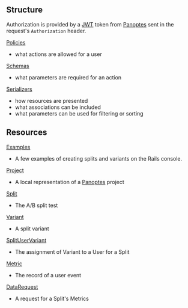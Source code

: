 ## Structure

Authorization is provided by a [JWT](https://tools.ietf.org/html/rfc7523) token from [Panoptes](https://github.com/zooniverse/Panoptes) sent in the request's `Authorization` header.

[Policies](https://github.com/zooniverse/Seven-Ten/blob/master/app/policies)
  - what actions are allowed for a user

[Schemas](https://github.com/zooniverse/Seven-Ten/blob/master/app/schemas)
  - what parameters are required for an action

[Serializers](https://github.com/zooniverse/Seven-Ten/blob/master/app/serializers)
  - how resources are presented
  - what associations can be included
  - what parameters can be used for filtering or sorting

## Resources

[Examples](https://github.com/zooniverse/Seven-Ten/blob/master/docs/examples.md)
  - A few examples of creating splits and variants on the Rails console.

[Project](https://github.com/zooniverse/Seven-Ten/blob/master/docs/projects.md)
  - A local representation of a [Panoptes](https://github.com/zooniverse/Panoptes) project

[Split](https://github.com/zooniverse/Seven-Ten/blob/master/docs/splits.md)
  - The A/B split test

[Variant](https://github.com/zooniverse/Seven-Ten/blob/master/docs/variants.md)
  - A split variant

[SplitUserVariant](https://github.com/zooniverse/Seven-Ten/blob/master/docs/split_user_variants.md)
  - The assignment of Variant to a User for a Split

[Metric](https://github.com/zooniverse/Seven-Ten/blob/master/docs/metrics.md)
  - The record of a user event

[DataRequest](https://github.com/zooniverse/Seven-Ten/blob/master/docs/data_requests.md)
  - A request for a Split's Metrics
